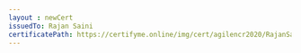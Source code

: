 ```yaml
--- 
layout : newCert 
issuedTo: Rajan Saini 
certificatePath: https://certifyme.online/img/cert/agilencr2020/RajanSaini_776e6.png
--- 
```

